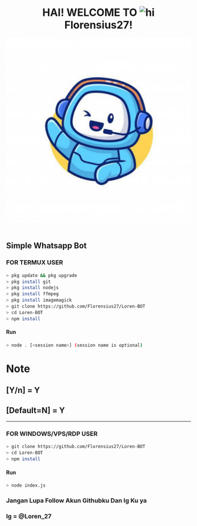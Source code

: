 <h1 align="center">HAI! WELCOME TO <img src="https://user-images.githubusercontent.com/1303154/88677602-1635ba80-d120-11ea-84d8-d263ba5fc3c0.gif" width="60px" alt="hi"><br>Florensius27!</h1>

<p align="center">

<p align="center">
  <img src="https://raw.githubusercontent.com/Arya274/Arya274/main/20210127_212936.jpg" />
 &nbsp;&nbsp; 

## Simple Whatsapp Bot

### FOR TERMUX USER
```bash
> pkg update && pkg upgrade
> pkg install git
> pkg install nodejs
> pkg install ffmpeg
> pkg install imagemagick
> git clone https://github.com/Florensius27/Loren-BOT
> cd Loren-BOT
> npm install
```
#### Run
```bash
> node . [<session name>] (session name is optional)
```
# Note
## [Y/n] = Y
 ## [Default=N] = Y

---------

### FOR WINDOWS/VPS/RDP USER
```bash
> git clone https://github.com/Florensius27/Loren-BOT
> cd Loren-BOT
> npm install
```
#### Run
```bash
> node index.js
```

### Jangan Lupa Follow Akun Githubku Dan Ig Ku ya
### Ig = @Loren_27
